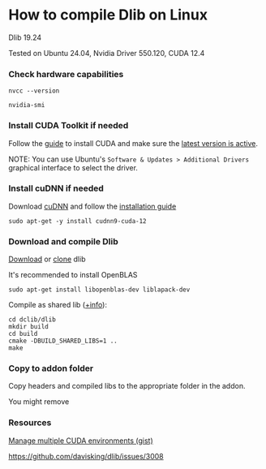 # How to compile Dlib on Linux

Dlib 19.24

Tested on Ubuntu 24.04, Nvidia Driver 550.120, CUDA 12.4

### Check hardware capabilities
```
nvcc --version
```
```
nvidia-smi
```

### Install CUDA Toolkit if needed

Follow the [guide](https://docs.nvidia.com/cuda/cuda-installation-guide-linux/index.html) to install CUDA and make sure the [latest version is active](https://docs.nvidia.com/cuda/cuda-installation-guide-linux/index.html#select-the-active-version-of-cuda).

NOTE: You can use Ubuntu's `Software & Updates > Additional Drivers` graphical interface to select the driver.

### Install cuDNN if needed

Download [cuDNN](https://developer.nvidia.com/cudnn-downloads?target_os=Linux&target_arch=x86_64&Distribution=Ubuntu&target_version=24.04&target_type=deb_local) and follow the [installation guide](
https://docs.nvidia.com/deeplearning/cudnn/installation/latest/linux.html)

```
sudo apt-get -y install cudnn9-cuda-12
```

### Download and compile Dlib

[Download](https://github.com/davisking/dlib/releases/tag/v19.24) or [clone](https://github.com/davisking/dlib/tags) dlib

It's recommended to install OpenBLAS
```
sudo apt-get install libopenblas-dev liblapack-dev
```

Compile as shared lib ([+info](https://stackoverflow.com/questions/33996361/create-a-shared-library-for-dlib)):
```
cd dclib/dlib
mkdir build
cd build
cmake -DBUILD_SHARED_LIBS=1 ..
make
```

### Copy to addon folder

Copy headers and compiled libs to the appropriate folder in the addon.

You might remove 

### Resources

[Manage multiple CUDA environments (gist)](https://gist.github.com/garg-aayush/156ec6ddda3d62e2c0ddad00b7e66956)

https://github.com/davisking/dlib/issues/3008